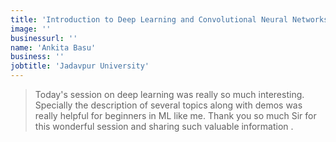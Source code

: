 ```yaml
---
title: 'Introduction to Deep Learning and Convolutional Neural Networks'
image: ''
businessurl: ''
name: 'Ankita Basu'
business: ''
jobtitle: 'Jadavpur University'
---
```


> Today's session on deep learning was really so much interesting. Specially the description of several topics along with demos was really helpful for beginners in ML like me. Thank you so much Sir for this wonderful session and sharing such valuable information .
